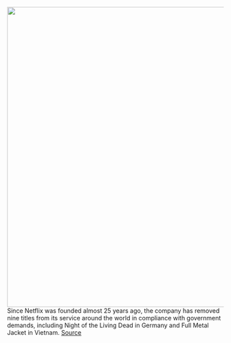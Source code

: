 <img src='https://cdn.vox-cdn.com/thumbor/ZwhdGmFLV8ynvMRl9QVkNs4RuCE=/0x0:5760x3840/1200x800/filters:focal(2890x745:3810x1665)/cdn.vox-cdn.com/uploads/chorus_image/image/66272949/1179797608.jpg.0.jpg' width='700px' /><br/>
Since Netflix was founded almost 25 years ago, the company has removed nine titles from its service around the world in compliance with government demands, including Night of the Living Dead in Germany and Full Metal Jacket in Vietnam.
<a href='https://www.theverge.com/2020/2/7/21127965/netflix-remove-movies-tv-shows-patriot-act-full-metal-jacket-report'> Source <a/>